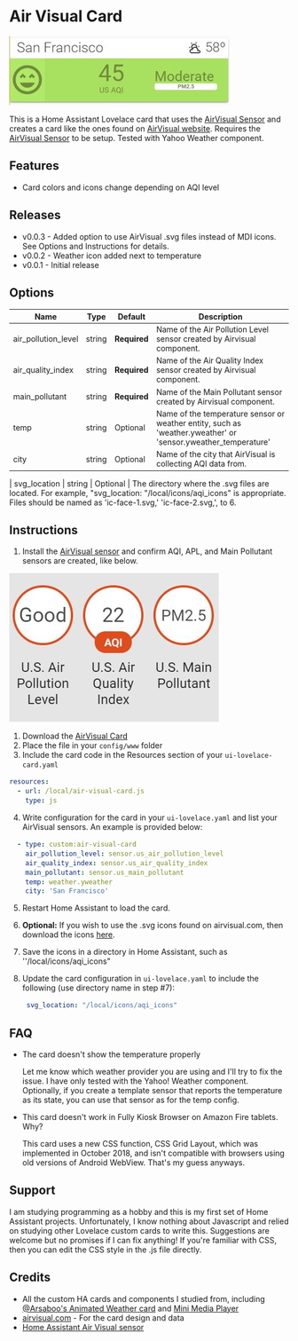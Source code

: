 # Air Visual Card

![example](images/example.JPG)

This is a Home Assistant Lovelace card that uses the [AirVisual Sensor](https://www.home-assistant.io/components/sensor.airvisual/) and creates a card like the ones found on [AirVisual website](https://www.airvisual.com). Requires the [AirVisual Sensor](https://www.home-assistant.io/components/sensor.airvisual/) to be setup. Tested with Yahoo Weather component.

## Features
  - Card colors and icons change depending on AQI level



## Releases

- v0.0.3 - Added option to use AirVisual .svg files instead of MDI icons. See Options and Instructions for details.
- v0.0.2 - Weather icon added next to temperature
- v0.0.1 - Initial release


## Options

| Name | Type | Default | Description
| ---- | ---- | ------- | -----------
| air_pollution_level | string | **Required** | Name of the Air Pollution Level sensor created by Airvisual component.
| air_quality_index | string | **Required** | Name of the Air Quality Index sensor created by Airvisual component.
| main_pollutant | string | **Required** | Name of the Main Pollutant sensor created by Airvisual component.
| temp | string | Optional| Name of the temperature sensor or weather entity, such as 'weather.yweather' or 'sensor.yweather_temperature'
| city | string | Optional | Name of the city that AirVisual is collecting AQI data from.

| svg_location | string | Optional | The directory where the .svg files are located. For example, "svg_location: "/local/icons/aqi_icons" is appropriate. Files should be named as 'ic-face-1.svg,' 'ic-face-2.svg,', to 6.


## Instructions
1. Install the [AirVisual sensor](https://www.home-assistant.io/components/sensor.airvisual/) and confirm AQI, APL, and Main Pollutant sensors are created, like below.

![sensors](images/airvisual_sensors.JPG)

1. Download the [AirVisual Card](https://raw.githubusercontent.com/dnguyen800/Air-Visual-Card/master/air-visual-card.js)
2. Place the file in your `config/www` folder
3. Include the card code in the Resources section of your `ui-lovelace-card.yaml`
```yaml
resources:
  - url: /local/air-visual-card.js
    type: js
```
4. Write configuration for the card in your `ui-lovelace.yaml` and list your AirVisual sensors. An example is provided below:

```yaml
  - type: custom:air-visual-card
    air_pollution_level: sensor.us_air_pollution_level
    air_quality_index: sensor.us_air_quality_index
    main_pollutant: sensor.us_main_pollutant
    temp: weather.yweather
    city: 'San Francisco'
```
5. Restart Home Assistant to load the card.

6. **Optional:** If you wish to use the .svg icons found on airvisual.com, then download the icons [here](https://github.com/dnguyen800/Air-Visual-Card/tree/master/aqi_icons).

7. Save the icons in a directory in Home Assistant, such as ''/local/icons/aqi_icons"

8. Update the card configuration in `ui-lovelace.yaml`  to include the following (use directory name in step #7):

   ```yaml
    svg_location: "/local/icons/aqi_icons"
   ```


## FAQ
 - The card doesn't show the temperature properly
  
   Let me know which weather provider you are using and I'll try to fix the issue. I have only tested with the Yahoo! Weather component. Optionally, if you create a template sensor that reports the temperature as its state, you can use that sensor as for the temp config.

 - This card doesn't work in Fully Kiosk Browser on Amazon Fire tablets. Why?

   This card uses a new CSS function, CSS Grid Layout, which was implemented in October 2018, and isn't compatible with browsers using old versions of Android WebView. That's my guess anyways.


## Support
I am studying programming as a hobby and this is my first set of Home Assistant projects. Unfortunately, I know nothing about Javascript and relied on studying other Lovelace custom cards to write this. Suggestions are welcome but no promises if I can fix anything! If you're familiar with CSS, then you can edit the CSS style in the .js file directly.

## Credits
  - All the custom HA cards and components I studied from, including [@Arsaboo's Animated Weather card](https://github.com/arsaboo/homeassistant-config/blob/master/www/custom_ui/weather-card.js) and [Mini Media Player](https://github.com/kalkih/mini-media-player)
  - [airvisual.com](https://www.airvisual.com/) - For the card design and data
  - [Home Assistant Air Visual sensor](https://www.home-assistant.io/components/sensor.airvisual/)

